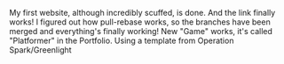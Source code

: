 My first website, although incredibly scuffed, is done.
And the link finally works! I figured out how pull-rebase works, so the branches have been merged and everything's finally working!
New "Game" works, it's called "Platformer" in the Portfolio.
Using a template from Operation Spark/Greenlight
